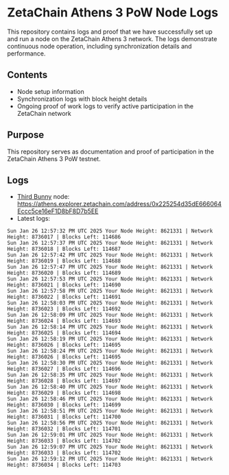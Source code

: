 # ZetaChain Athens 3 PoW Node Logs
This repository contains logs and proof that we have successfully set up and run a node on the ZetaChain Athens 3 network. The logs demonstrate continuous node operation, including synchronization details and performance.

## Contents
- Node setup information
- Synchronization logs with block height details
- Ongoing proof of work logs to verify active participation in the ZetaChain network

## Purpose
This repository serves as documentation and proof of participation in the ZetaChain Athens 3 PoW testnet.

## Logs

- [Third Bunny](https://thirdbunny.xyz/) node: https://athens.explorer.zetachain.com/address/0x225254d35dE666064Eccc5ce16eF1D8bF8D7b5EE
- Latest logs:
```
Sun Jan 26 12:57:32 PM UTC 2025 Your Node Height: 8621331 | Network Height: 8736017 | Blocks Left: 114686
Sun Jan 26 12:57:37 PM UTC 2025 Your Node Height: 8621331 | Network Height: 8736018 | Blocks Left: 114687
Sun Jan 26 12:57:42 PM UTC 2025 Your Node Height: 8621331 | Network Height: 8736019 | Blocks Left: 114688
Sun Jan 26 12:57:47 PM UTC 2025 Your Node Height: 8621331 | Network Height: 8736020 | Blocks Left: 114689
Sun Jan 26 12:57:53 PM UTC 2025 Your Node Height: 8621331 | Network Height: 8736021 | Blocks Left: 114690
Sun Jan 26 12:57:58 PM UTC 2025 Your Node Height: 8621331 | Network Height: 8736022 | Blocks Left: 114691
Sun Jan 26 12:58:03 PM UTC 2025 Your Node Height: 8621331 | Network Height: 8736023 | Blocks Left: 114692
Sun Jan 26 12:58:09 PM UTC 2025 Your Node Height: 8621331 | Network Height: 8736024 | Blocks Left: 114693
Sun Jan 26 12:58:14 PM UTC 2025 Your Node Height: 8621331 | Network Height: 8736025 | Blocks Left: 114694
Sun Jan 26 12:58:19 PM UTC 2025 Your Node Height: 8621331 | Network Height: 8736026 | Blocks Left: 114695
Sun Jan 26 12:58:24 PM UTC 2025 Your Node Height: 8621331 | Network Height: 8736026 | Blocks Left: 114695
Sun Jan 26 12:58:30 PM UTC 2025 Your Node Height: 8621331 | Network Height: 8736027 | Blocks Left: 114696
Sun Jan 26 12:58:35 PM UTC 2025 Your Node Height: 8621331 | Network Height: 8736028 | Blocks Left: 114697
Sun Jan 26 12:58:40 PM UTC 2025 Your Node Height: 8621331 | Network Height: 8736029 | Blocks Left: 114698
Sun Jan 26 12:58:46 PM UTC 2025 Your Node Height: 8621331 | Network Height: 8736030 | Blocks Left: 114699
Sun Jan 26 12:58:51 PM UTC 2025 Your Node Height: 8621331 | Network Height: 8736031 | Blocks Left: 114700
Sun Jan 26 12:58:56 PM UTC 2025 Your Node Height: 8621331 | Network Height: 8736032 | Blocks Left: 114701
Sun Jan 26 12:59:01 PM UTC 2025 Your Node Height: 8621331 | Network Height: 8736033 | Blocks Left: 114702
Sun Jan 26 12:59:07 PM UTC 2025 Your Node Height: 8621331 | Network Height: 8736033 | Blocks Left: 114702
Sun Jan 26 12:59:12 PM UTC 2025 Your Node Height: 8621331 | Network Height: 8736034 | Blocks Left: 114703
```
